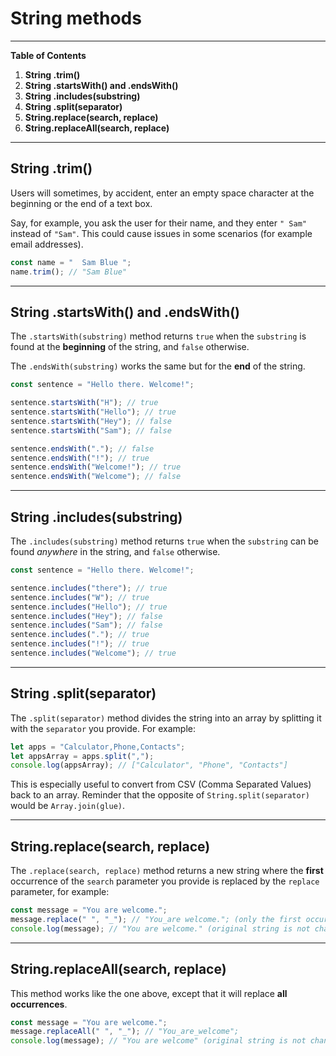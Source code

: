 # String methods

---

**Table of Contents**

1. **String .trim()**
2. **String .startsWith() and .endsWith()**
3. **String .includes(substring)**
4. **String .split(separator)**
5. **String.replace(search, replace)**
6. **String.replaceAll(search, replace)**

---

## String .trim()

Users will sometimes, by accident, enter an empty space character at the beginning or the end of a text box.

Say, for example, you ask the user for their name, and they enter `" Sam"` instead of `"Sam"`. This could cause issues in some scenarios (for example email addresses).

```javascript
const name = "  Sam Blue ";
name.trim(); // "Sam Blue"
```

---

## String .startsWith() and .endsWith()

The `.startsWith(substring)` method returns `true` when the `substring` is found at the **beginning** of the string, and `false` otherwise.

The `.endsWith(substring)` works the same but for the **end** of the string.

```javascript
const sentence = "Hello there. Welcome!";

sentence.startsWith("H"); // true
sentence.startsWith("Hello"); // true
sentence.startsWith("Hey"); // false
sentence.startsWith("Sam"); // false

sentence.endsWith("."); // false
sentence.endsWith("!"); // true
sentence.endsWith("Welcome!"); // true
sentence.endsWith("Welcome"); // false
```

---

## String .includes(substring)

The `.includes(substring)` method returns `true` when the `substring` can be found _anywhere_ in the string, and `false` otherwise.

```javascript
const sentence = "Hello there. Welcome!";

sentence.includes("there"); // true
sentence.includes("W"); // true
sentence.includes("Hello"); // true
sentence.includes("Hey"); // false
sentence.includes("Sam"); // false
sentence.includes("."); // true
sentence.includes("!"); // true
sentence.includes("Welcome"); // true
```

---

## String .split(separator)

The `.split(separator)` method divides the string into an array by splitting it with the `separator` you provide. For example:

```javascript
let apps = "Calculator,Phone,Contacts";
let appsArray = apps.split(",");
console.log(appsArray); // ["Calculator", "Phone", "Contacts"]
```
This is especially useful to convert from CSV (Comma Separated Values) back to an array. Reminder that the opposite of `String.split(separator)` would be `Array.join(glue)`.

---

## String.replace(search, replace)

The `.replace(search, replace)` method returns a new string where the **first** occurrence of the `search` parameter you provide is replaced by the `replace` parameter, for example:

```javascript
const message = "You are welcome.";
message.replace(" ", "_"); // "You_are welcome."; (only the first occurrence has been replaced)
console.log(message); // "You are welcome." (original string is not changed)
```

---

## String.replaceAll(search, replace)

This method works like the one above, except that it will replace **all occurrences**.

```javascript
const message = "You are welcome.";
message.replaceAll(" ", "_"); // "You_are_welcome";
console.log(message); // "You are welcome" (original string is not changed)
```
